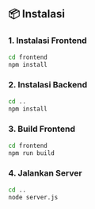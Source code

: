 ## 📦 Instalasi

### 1. Instalasi Frontend
```bash
cd frontend
npm install
```
### 2. Instalasi Backend
```bash
cd ..
npm install
```
### 3. Build Frontend
```bash
cd frontend
npm run build
```
### 4. Jalankan Server
```bash
cd ..
node server.js
